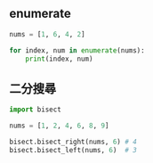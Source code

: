 ## enumerate

```py
nums = [1, 6, 4, 2]

for index, num in enumerate(nums):
    print(index, num)
```


## 二分搜尋
```py
import bisect

nums = [1, 2, 4, 6, 8, 9]

bisect.bisect_right(nums, 6) # 4
bisect.bisect_left(nums, 6)  # 3
```